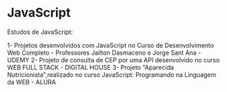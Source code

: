 # JavaScript
Estudos de JavaScript:

1- Projetos desenvolvidos com JavaScript no Curso de Desenvolvimento Web Completo - Professores Jailton Dasmaceno e Jorge Sant Ana - UDEMY
2- Projeto de consulta de CEP por uma API desenvolvido no curso WEB FULL STACK - DIGITAL HOUSE
3- Projeto "Aparecida Nutricionista",realizado no curso JavaScript: Programando na Linguagem da WEB - ALURA
